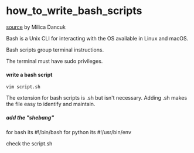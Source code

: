 # how_to_write_bash_scripts
[source](https://phoenixnap.com/kb/write-bash-script) by Milica Dancuk


Bash is a Unix CLI for interacting with the OS available in Linux and macOS.

Bash scripts group terminal instructions.

The terminal must have sudo privileges.

#### write a bash script

`vim script.sh`

The extension for bash scripts is .sh but isn't necessary. Adding .sh makes the file easy to identify and maintain.

##### add the "shebang"
for bash its #!/bin/bash
for python its #!/usr/bin/env <Python>


check the script.sh
